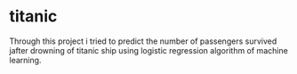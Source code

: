 # titanic
Through this project i tried to predict the number of passengers survived jafter drowning of titanic ship using logistic regression algorithm of machine learning.
